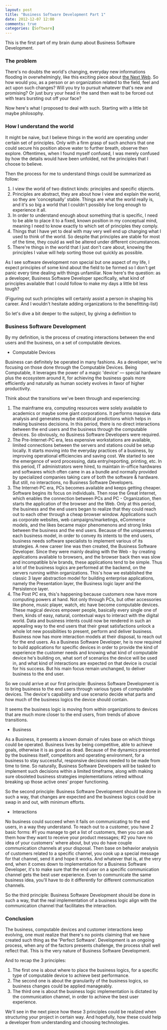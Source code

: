 ```yaml
---
layout: post
title: "Business Software Development Part 1"
date: 2012-12-07 12:00
comments: true
categories: [Software]
---
```

This is the first part of my brain dump about Business Software Development.

### The problem
There's no doubts the world's changing, everyday new informations flooding in overwhelmingly, like this exciting piece about [the Next Web](http://blog.alexmaccaw.com/the-next-web). So how would you, as a person or an organization related to the field, feel and act upon such changes? Will you try to pursuit whatever that's new and promising? Or just bury your head in the sand then wait to be forced out with tears bursting out off your face?

Now here's what I proposed to deal with such. Starting with a little bit maybe philosophy.

### How I understand the world
It might be naive, but I believe things in the world are operating under certain set of principles. Only with a firm grasp of such anchors that one could secure his position above water to further breath, observe then explore. Oftentimes, when I found myself confused, I was merely confused by how the details would have been unfolded, not the principles that I choose to believe. 

Then the process for me to understand things could be summarized as follow:

1. I view the world of two distinct kinds: principles and specific objects.
2. Principles are abstract, they are about how I view and explain the world, so they are 'conceptually' stable. Things are what the world really is, and it's so big a world that I couldn't possibly live long enough to experience it all.
3. In order to understand enough about something that is specific, I need to be able to place it to a fixed, known position in my conceptual mind, meaning I need to know exactly to which set of principles they comply.
4. Things that I have yet to deal with may very well end up changing what I used to think of the world. So despite that principles are stable for most of the time, they could as well be altered under different circumstances.
5. There're things in the world that I just don't care about, knowing the principles I value will help sorting those out quickly as possible.

As I see software development non special but one aspect of my life, I expect principles of some kind about the field to be formed so I don't get panic every time dealing with things unfamiliar. Now here's the question: as a developer, Business Software Developer specifically, what kind of principles available that I could follow to make my days a little bit less tough?

(Figuring out such principles will certainly assist a person in shaping his career. And I wouldn't hesitate adding organizations to the benefitting-list)

So let's dive a bit deeper to the subject, by giving a definition to
### Business Software Development
By my definition, is the process of creating interactions between the end users and the business, on a set of computable devices.

* Computable Devices

Business can definitely be operated in many fashions. As a developer, we're focusing on those done through the Computable Devices. Being Computable, it leverages the power of a magic 'device' — special hardware plus the ecosystem around it, for achieving the business goals more efficiently and naturally as human society evolves in favor of higher productivity. 

Think about the transitions we've been through and experiencing: 

1. The mainframe era, computing resources were solely available to academics or maybe some giant corporations. It performs massive data analysis and generates maybe statistical predictions which helps in making business decisions. In this period, there is no direct interactions between the end users and the business through the computable devices. So obviously, no Business Software Developers were required.
2. The Pre-Internet-PC era, less expensive workstations are available, limited connections between the servers and stations could be setup locally. It starts moving into the everyday practices of a business, by improving operational efficiencies and saving cost. We started to see the emergence of word processing, data entry/reporting, printing, etc. In this period, IT administrators were hired, to maintain in-office hardwares and softwares which often came in as a bundle and normally provided by specialized companies taking care of both the software & hardware. But still, no interactions, no Business Software Developers.
3. The Internet-PC era, PCs becomes available and keeps getting cheaper. Software begins its focus on individuals. Then rose the Great Internet, which enables the connection between PCs and PC - Organization, then starts the application of the browser and the Web. Only at this period, the business and the end users began to realize that they could reach out to each other through a cheap browser window. Applications such as corporate websites, web campaigns/marketings, eCommerce models, and the likes became major phenomenons and strong links between the business and the end users. Because of the uniqueness of each business model, in order to convey its intents to the end users, business needs software specialists to implement various of its strategies. A new career line was then created, the Business Software Developer. Since they were mainly dealing with the Web - by creating applications available to browsers, and the browser back then was slow and incompatible b/w brands, these applications tend to be simple. Thus a lot of the business logics are performed at the backend, on the servers running within organizations. This's how we established the classic 3 layer abstraction model for building enterprise applications, namely the Presentation layer, the Business logic layer and the Persistence layer.
4. The Post PC era, this's happening because customers now have more computing powers at hand. Not only through PCs, but other accessories like phone, music player, watch, etc have become computable devices. These magical devices empower people, basically every single one of them, kinds of easy, natural, contextual ways to interact with the digital world. Data and business intents could now be rendered in such an appealing way to the end users that their great satisfactions unlock a whole lot new possibilities to present, perform and deliver business. Business now has more interaction models at their disposal, to reach out for the end users. As a Business Software Developer, he is now required to build applications for specific devices in order to provide the kind of experience the customer needs and knowing what kind of computable device he's building on, what sort of scenarios the device will be used in, and what kind of interactions are expected on that device is crucial for his success. But his main focus remain unchanged, to deliver business to the end user.  

So we could arrive at our first principle: Business Software Development is to bring business to the end users through various types of computable devices. The device's capability and use scenario decide what parts and how much of the business logics the device should contain.

It seems the business logic is moving from within organizations to devices that are much more closer to the end users, from trends of above transitions.

* Business

As a Business, it presents a known domain of rules base on which things could be operated. Business lives by being competitive, able to achieve goals, otherwise it is as good as dead. Because of the dynamics presented by the business itself, competitors and operating environment, for a business to stay successful, responsive decisions needed to be made from time to time. So naturally, Business Software Developers will be tasked to implement such decisions within a limited timeframe, along with making sure obsoleted business strategies implementations retired without breaking up those active ones' proper functioning.

So the second principle: Business Software Development should be done in such a way, that changes are expected and the business logics could be swap in and out, with minimum efforts.

* Interactions

No business could succeed when it fails on communicating to the end users, in a way they understand. To reach out to a customer, you have 2 basic forms: #1 you manage to get a list of customers, then you can ask them how they want to receive your product messages; #2 you have no idea of your customers' where about, but you do have couple communication channels at your disposal. Then base on behavior analysis of customers related to a specific channel, you cook up a special message for that channel, send it and hope it works. And whatever that is, at the very end, when it comes down to implementation for a Business Software Developer, it's to make sure that the end user on a specific communication channel gets the best user experience. Even to communicate the same business idea, you'll have to do it differently for different communication channels.
 
So the third principle: Business Software Development should be done in such a way, that the real implementation of a business logic align with the communication channel that facilitates the interaction.

### Conclusion
The business, computable devices and customer interactions keep evolving, one must realize that there's no points claiming that we have created such thing as the 'Perfect Software'. Development is an ongoing process, when any of the factors presents challenge, the process shall well reflect that. This is the very nature of Business Software Development.

And to recap the 3 principles:

1. The first one is about where to place the business logics, for a specific type of computable device to achieve best performance.
2. The second one is about the granularity of the business logics, so business changes could be applied manageably.
3. The third one is about the business logic implementation is dictated by the communication channel, in order to achieve the best user experience.

We'll see in the next piece how these 3 principles could be realized when structuring your project in certain way. And hopefully, how these could help a developer from understanding and choosing technologies.